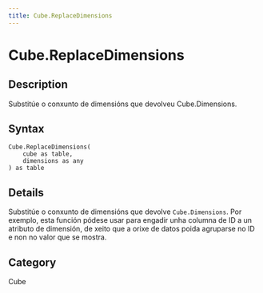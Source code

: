 ```yaml
---
title: Cube.ReplaceDimensions
---
```


# Cube.ReplaceDimensions


## Description

Substitúe o conxunto de dimensións que devolveu Cube.Dimensions.


## Syntax

```powerquery
Cube.ReplaceDimensions(
    cube as table,
    dimensions as any
) as table
```


## Details

Substitúe o conxunto de dimensións que devolve <code>Cube.Dimensions</code>.    Por exemplo, esta función pódese usar para engadir unha columna de ID a un atributo de dimensión, de xeito que a orixe de datos poida agruparse no ID e non no valor que se mostra.



## Category
Cube
